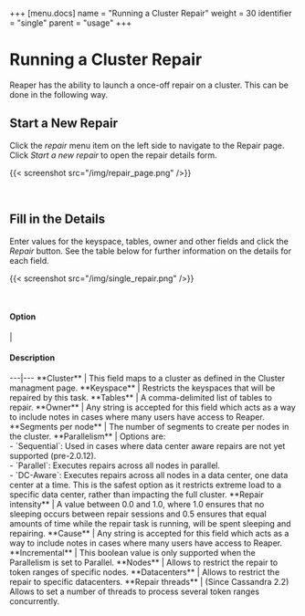 +++
[menu.docs]
name = "Running a Cluster Repair"
weight = 30
identifier = "single"
parent = "usage"
+++

# Running a Cluster Repair

Reaper has the ability to launch a once-off repair on a cluster. This can be done in the following way.

## Start a New Repair

Click the *repair* menu item on the left side to navigate to the Repair page. Click *Start a new repair* to open the repair details form.

{{< screenshot src="/img/repair_page.png" />}}

<br/>

## Fill in the Details

Enter values for the keyspace, tables, owner and other fields and click the *Repair* button. See the table below for further information on the details for each field.

{{< screenshot src="/img/single_repair.png" />}}

<br/>

<h4>Option</h4> | <h4>Description</h4>
---|---
**Cluster** | This field maps to a cluster as defined in the Cluster managment page.
**Keyspace** | Restricts the keyspaces that will be repaired by this task.
**Tables** | A comma-delimited list of tables to repair.
**Owner** | Any string is accepted for this field which acts as a way to include notes in cases where many users have access to Reaper.
**Segments per node** | The number of segments to create per nodes in the cluster.
**Parallelism** | Options are: <br/> - `Sequential`: Used in cases where data center aware repairs are not yet supported (pre-2.0.12). <br/> - `Parallel`: Executes repairs across all nodes in parallel. <br/> - `DC-Aware`: Executes repairs across all nodes in a data center, one data center at a time. This is the safest option as it restricts extreme load to a specific data center, rather than impacting the full cluster.
**Repair intensity** | A value between 0.0 and 1.0, where 1.0 ensures that no sleeping occurs between repair sessions and 0.5 ensures that equal amounts of time while the repair task is running, will be spent sleeping and repairing.
**Cause** | Any string is accepted for this field which acts as a way to include notes in cases where many users have access to Reaper.
**Incremental** | This boolean value is only supported when the Parallelism is set to Parallel.
**Nodes** |  Allows to restrict the repair to token ranges of specific nodes.
**Datacenters** |  Allows to restrict the repair to specific datacenters.
**Repair threads** |  (Since Cassandra 2.2) Allows to set a number of threads to process several token ranges concurrently.
